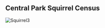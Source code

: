 ## Central Park Squirrel Census

![Squirrel3](https://github.com/manassehoduor/TidyTuesday/assets/20558188/a2a48747-b90a-48a2-a7bb-175e53690fff)
